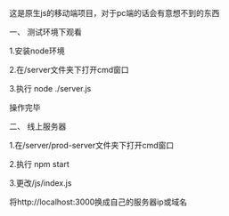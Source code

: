 这是原生js的移动端项目，对于pc端的话会有意想不到的东西


一、 测试环境下观看

1.安装node环境

2.在/server文件夹下打开cmd窗口

3.执行   node ./server.js

操作完毕


二、 线上服务器

1.在/server/prod-server文件夹下打开cmd窗口

2.执行    npm start

3.更改/js/index.js

  将http://localhost:3000换成自己的服务器ip或域名